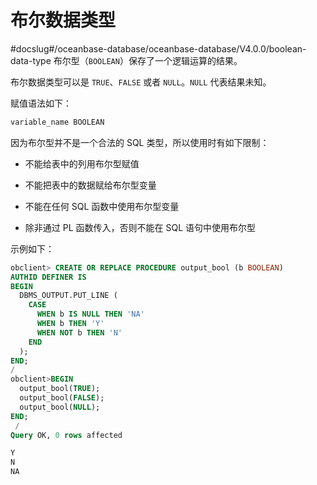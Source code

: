 布尔数据类型 
===========================
#docslug#/oceanbase-database/oceanbase-database/V4.0.0/boolean-data-type
布尔型（`BOOLEAN`）保存了一个逻辑运算的结果。

布尔数据类型可以是 `TRUE`、`FALSE` 或者 `NULL`。`NULL` 代表结果未知。

赋值语法如下：

```javascript
variable_name BOOLEAN
```



因为布尔型并不是一个合法的 SQL 类型，所以使用时有如下限制：

* 不能给表中的列用布尔型赋值

  

* 不能把表中的数据赋给布尔型变量

  

* 不能在任何 SQL 函数中使用布尔型变量

  

* 除非通过 PL 函数传入，否则不能在 SQL 语句中使用布尔型

  




示例如下：

```sql
obclient> CREATE OR REPLACE PROCEDURE output_bool (b BOOLEAN)
AUTHID DEFINER IS
BEGIN
  DBMS_OUTPUT.PUT_LINE (
    CASE 
      WHEN b IS NULL THEN 'NA'
      WHEN b THEN 'Y'
      WHEN NOT b THEN 'N'
    END
  );
END;
/
obclient>BEGIN
  output_bool(TRUE);
  output_bool(FALSE);
  output_bool(NULL);
END;
 /
Query OK, 0 rows affected 

Y
N
NA                       
```


